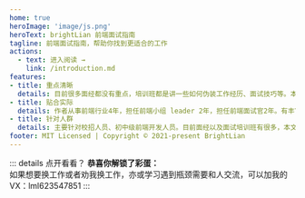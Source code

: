 ```yaml
---
home: true
heroImage: 'image/js.png'
heroText: brightLian 前端面试指南
tagline: 前端面试指南，帮助你找到更适合的工作
actions:
  - text: 进入阅读 →
    link: /introduction.md
features:
- title: 重点清晰
  details: 目前很多面经都没有重点，培训班都是讲一些如何伪装工作经历、面试技巧等。本文档针对重点问题做了清晰的标注，面试中必问的题目等进行重点解读和分析。
- title: 贴合实际
  details: 作者从事前端行业4年，担任前端小组 leader 2年，担任前端面试官2年。有丰富的面试和面人经验，列举等题目更加贴合面试的实际情况。
- title: 针对人群
  details: 主要针对校招人员、初中级前端开发人员。目前面经以及面试培训班有很多，本文档方便各位候选人减少不必要的精力和财力浪费。（高级前端开发以及前端 leader 更注重项目和管理经验，这个需要在实际工作中进行总结，不可生搬硬套）  
footer: MIT Licensed | Copyright © 2021-present BrightLian
---
```

::: details 点开看看？
**恭喜你解锁了彩蛋：**  
如果想要换工作或者劝我换工作，亦或学习遇到瓶颈需要和人交流，可以加我的VX：lml623547851
:::